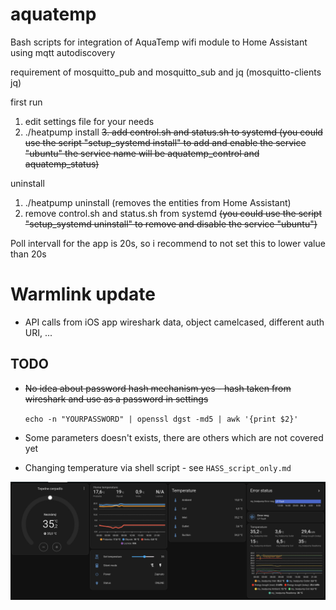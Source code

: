 # aquatemp

Bash scripts for integration of AquaTemp wifi module to Home Assistant using mqtt autodiscovery

requirement of mosquitto_pub and mosquitto_sub and jq
(mosquitto-clients jq)

first run

1.	edit settings file for your needs
2.	./heatpump install
~~3.	add control.sh and status.sh to systemd
	(you could use the script "setup_systemd install" to add and enable the service "ubuntu"
	the service name will be aquatemp_control and aquatemp_status)~~

uninstall

1.	./heatpump uninstall (removes the entities from Home Assistant)
2.	remove control.sh and status.sh from systemd
	~~(you could use the script "setup_systemd uninstall" to remove and disable the service "ubuntu")~~


Poll intervall for the app is 20s, so i recommend to not set this to lower value than 20s 

# Warmlink update
- API calls from iOS app wireshark data, object camelcased, different auth URI, ...

## TODO
 - ~~No idea about password hash mechanism yes - hash taken from wireshark and use as a password in settings~~

	```echo -n "YOURPASSWORD" | openssl dgst -md5 | awk '{print $2}'```
- Some parameters doesn't exists, there are others which are not covered yet
- Changing temperature via shell script - see `HASS_script_only.md`

![plot](./example.png)

